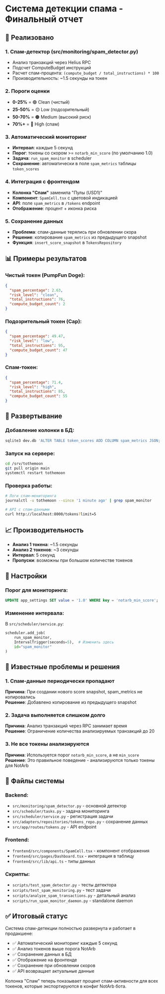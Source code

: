 # Система детекции спама - Финальный отчет

## 🎯 Реализовано

### 1. Спам-детектор (src/monitoring/spam_detector.py)
- Анализ транзакций через Helius RPC
- Подсчет ComputeBudget инструкций
- Расчет спам-процента: `(compute_budget / total_instructions) * 100`
- Производительность: ~1.5 секунды на токен

### 2. Пороги оценки
- **0-25%** = 🟢 Clean (чистый)
- **25-50%** = 🟡 Low (подозрительный)  
- **50-70%** = 🟠 Medium (высокий риск)
- **70%+** = 🔴 High (спам)

### 3. Автоматический мониторинг
- **Интервал**: каждые 5 секунд
- **Порог**: токены со скором >= `notarb_min_score` (по умолчанию 1.0)
- **Задача**: `run_spam_monitor` в scheduler
- **Сохранение**: автоматически в поле `spam_metrics` таблицы `token_scores`

### 4. Интеграция с фронтендом
- **Колонка "Спам"** заменила "Пулы (USD1)"
- **Компонент**: `SpamCell.tsx` с цветовой индикацией
- **API**: поле `spam_metrics` в `/tokens` endpoint
- **Отображение**: процент + иконка риска

### 5. Сохранение данных
- **Проблема**: спам-данные терялись при обновлении скора
- **Решение**: копирование `spam_metrics` из предыдущего snapshot
- **Функция**: `insert_score_snapshot` в `TokensRepository`

## 📊 Примеры результатов

### Чистый токен (PumpFun Doge):
```json
{
  "spam_percentage": 2.63,
  "risk_level": "clean",
  "total_instructions": 76,
  "compute_budget_count": 2
}
```

### Подозрительный токен (Cap):
```json
{
  "spam_percentage": 49.47,
  "risk_level": "low",
  "total_instructions": 95,
  "compute_budget_count": 47
}
```

### Спам-токен:
```json
{
  "spam_percentage": 71.4,
  "risk_level": "high",
  "total_instructions": 85,
  "compute_budget_count": 55
}
```

## 🚀 Развертывание

### Добавление колонки в БД:
```bash
sqlite3 dev.db 'ALTER TABLE token_scores ADD COLUMN spam_metrics JSON;'
```

### Запуск на сервере:
```bash
cd /srv/tothemoon
git pull origin main
systemctl restart tothemoon
```

### Проверка работы:
```bash
# Логи спам-мониторинга
journalctl -u tothemoon --since '1 minute ago' | grep spam_monitor

# API с спам-данными
curl http://localhost:8000/tokens?limit=5
```

## 📈 Производительность

- **Анализ 1 токена**: ~1.5 секунды
- **Анализ 2 токенов**: ~3 секунды
- **Интервал**: 5 секунд
- **Пропуски**: возможны при большом количестве токенов

## 🔧 Настройки

### Порог для мониторинга:
```sql
UPDATE app_settings SET value = '1.0' WHERE key = 'notarb_min_score';
```

### Изменение интервала:
В `src/scheduler/service.py`:
```python
scheduler.add_job(
    run_spam_monitor, 
    IntervalTrigger(seconds=5),  # Изменить здесь
    id="spam_monitor"
)
```

## 🐛 Известные проблемы и решения

### 1. Спам-данные периодически пропадают
**Причина**: При создании нового score snapshot, spam_metrics не копировались  
**Решение**: Добавлено копирование из предыдущего snapshot

### 2. Задача выполняется слишком долго
**Причина**: Анализ транзакций через RPC занимает время  
**Решение**: Ограничение количества анализируемых транзакций до 20

### 3. Не все токены анализируются
**Причина**: Используется порог `notarb_min_score`, а не `min_score`  
**Решение**: Это правильное поведение - анализируются только токены для NotArb

## 📝 Файлы системы

### Backend:
- `src/monitoring/spam_detector.py` - основной детектор
- `src/scheduler/tasks.py` - задача мониторинга
- `src/scheduler/service.py` - регистрация задачи
- `src/adapters/repositories/tokens_repo.py` - сохранение данных
- `src/app/routes/tokens.py` - API endpoint

### Frontend:
- `frontend/src/components/SpamCell.tsx` - компонент отображения
- `frontend/src/pages/Dashboard.tsx` - интеграция в таблицу
- `frontend/src/lib/api.ts` - типы данных

### Скрипты:
- `scripts/test_spam_detector.py` - тесты детектора
- `scripts/test_spam_monitoring.py` - тест задачи
- `scripts/analyze_spam_transactions.py` - детальный анализ
- `scripts/run_spam_monitor_daemon.py` - standalone daemon

## ✅ Итоговый статус

Система спам-детекции полностью развернута и работает в продакшене:

- ✅ Автоматический мониторинг каждые 5 секунд
- ✅ Анализ токенов выше порога NotArb
- ✅ Сохранение данных в БД
- ✅ Отображение на фронтенде
- ✅ Сохранение при обновлении скоров
- ✅ API возвращает актуальные данные

Колонка "Спам" теперь показывает процент спам-активности для всех токенов, которые экспортируются в конфиг NotArb бота.
